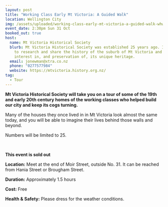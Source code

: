 ```yaml
---
layout: post
title: "Working Class Early Mt Victoria: A Guided Walk"
location: Wellington City
img: /assets/uploaded/working-class-early-mt-victoria-a-guided-walk-whw21.png
event_date: 2:30pm Sun 31 Oct
booked_out: true
host:
  name: Mt Victoria Historical Society
  blurb: Mt Victoria Historical Society was established 25 years ago. Its aims are
    to research and share the history of the suburb of Mt Victoria and promote
    interest in, and preservation of, its unique heritage.
  email: jonewman@xtra.co.nz
  phone: "0277577984"
  website: https://mtvictoria.history.org.nz/
tag:
  - Tour
---
```

**Mt Victoria Historical Society will take you on a tour of some of the 19th and early 20th century homes of the working classes who helped build our city and keep its cogs turning.** 

Many of the houses they once lived in in Mt Victoria look almost the same today, and you will be able to imagine their lives behind those walls and beyond.

Numbers will be limited to 25. 

<br>

**This event is sold out** 

**Location:** Meet at the end of Moir Street, outside No. 31. It can be reached from Hania Street or Brougham Street.

**Duration:** Approximately 1.5 hours

**Cost:** Free

**Health & Safety:** Please dress for the weather conditions.
